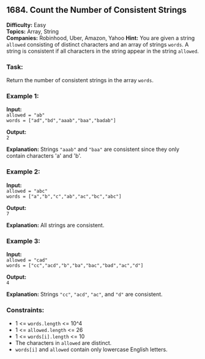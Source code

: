 ## 1684. Count the Number of Consistent Strings

**Difficulty:** Easy  
**Topics:** Array, String  
**Companies:** Robinhood, Uber, Amazon, Yahoo
**Hint:** You are given a string `allowed` consisting of distinct characters and an array of strings `words`. A string is consistent if all characters in the string appear in the string `allowed`.

### Task:
Return the number of consistent strings in the array `words`.

### Example 1:
**Input:**  
`allowed = "ab"`  
`words = ["ad","bd","aaab","baa","badab"]`  

**Output:**  
`2`  

**Explanation:** Strings `"aaab"` and `"baa"` are consistent since they only contain characters 'a' and 'b'.

### Example 2:
**Input:**  
`allowed = "abc"`  
`words = ["a","b","c","ab","ac","bc","abc"]`

**Output:**  
`7`

**Explanation:** All strings are consistent.

### Example 3:
**Input:**  
`allowed = "cad"`  
`words = ["cc","acd","b","ba","bac","bad","ac","d"]`

**Output:**  
`4`

**Explanation:** Strings `"cc"`, `"acd"`, `"ac"`, and `"d"` are consistent.

### Constraints:
- 1 <= `words.length` <= 10^4
- 1 <= `allowed.length` <= 26
- 1 <= `words[i].length` <= 10
- The characters in `allowed` are distinct.
- `words[i]` and `allowed` contain only lowercase English letters.